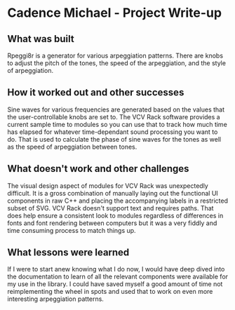 # Cadence Michael - Project Write-up

## What was built
Rpeggi8r is a generator for various arpeggiation patterns. There are knobs to adjust the pitch of the tones, the speed of the arpeggiation, and the style of arpeggiation.

## How it worked out and other successes
Sine waves for various frequencies are generated based on the values that the
user-controllable knobs are set to. The VCV Rack software provides a current sample time to modules so you can use that to track how much time has elapsed for whatever time-dependant sound processing you want to do. That is used to calculate the phase of sine waves for the tones as well as the speed of arpeggiation between tones.

## What doesn't work and other challenges
The visual design aspect of modules for VCV Rack was unexpectedly difficult. It is a gross combination of manually laying out the functional UI components in raw C++ and placing the accompanying labels in a restricted subset of SVG. VCV Rack doesn't support text and requires paths. That does help ensure a consistent
look to modules regardless of differences in fonts and font rendering between computers but it was a very fiddly and time consuming process to match things up.

## What lessons were learned
If I were to start anew knowing what I do now, I would have deep dived into
the documentation to learn of all the relevant components were available for
my use in the library. I could have saved myself a good amount of time not reimplementing the wheel in spots and used that to work on even more interesting arpeggiation patterns.
